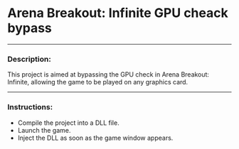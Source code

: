 # Arena Breakout: Infinite GPU cheack bypass
----
### Description:

This project is aimed at bypassing the GPU check in Arena Breakout: Infinite, allowing the game to be played on any graphics card.

---
### Instructions:

- Compile the project into a DLL file.
- Launch the game.
- Inject the DLL as soon as the game window appears.
